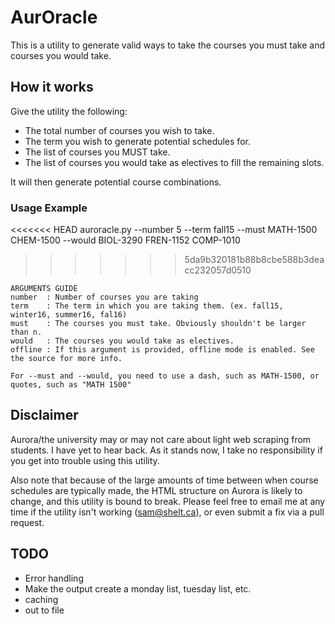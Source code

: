 # AurOracle

This is a utility to generate valid ways to take the courses you must take and courses you would take.

## How it works

Give the utility the following:
* The total number of courses you wish to take.
* The term you wish to generate potential schedules for.
* The list of courses you MUST take.
* The list of courses you would take as electives to fill the remaining slots.

It will then generate potential course combinations.

### Usage Example
<<<<<<< HEAD
    auroracle.py --number 5 --term fall15 --must MATH-1500 CHEM-1500 --would BIOL-3290 FREN-1152 COMP-1010
>>>>>>> 5da9b320181b88b8cbe588b3deacc232057d0510
    
    ARGUMENTS GUIDE
    number  : Number of courses you are taking
    term    : The term in which you are taking them. (ex. fall15, winter16, summer16, fal16)
    must    : The courses you must take. Obviously shouldn't be larger than n.
    would   : The courses you would take as electives.
    offline : If this argument is provided, offline mode is enabled. See the source for more info.
    
    For --must and --would, you need to use a dash, such as MATH-1500, or quotes, such as "MATH 1500"


## Disclaimer
Aurora/the university may or may not care about light web scraping from students. I have yet to hear back. As it stands now, I take no responsibility if you get into trouble using this utility.

Also note that because of the large amounts of time between when course schedules are typically made, the HTML structure on Aurora is likely to change, and this utility is bound to break.  Please feel free to email me at any time if the utility isn't working (sam@shelt.ca), or even submit a fix via a pull request.


## TODO
* Error handling
* Make the output create a monday list, tuesday list, etc.
* caching
* out to file
